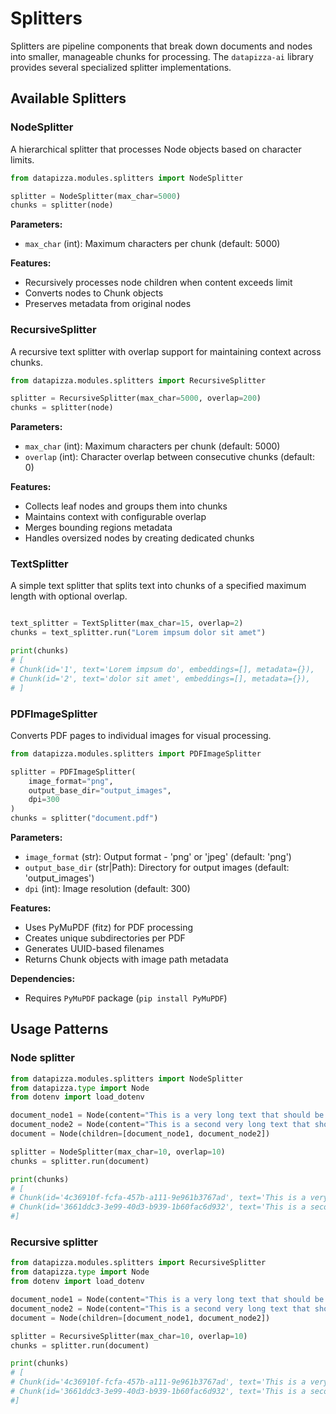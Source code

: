 # Splitters

Splitters are pipeline components that break down documents and nodes into smaller, manageable chunks for processing. The `datapizza-ai` library provides several specialized splitter implementations.

## Available Splitters

### NodeSplitter

A hierarchical splitter that processes Node objects based on character limits.

```python
from datapizza.modules.splitters import NodeSplitter

splitter = NodeSplitter(max_char=5000)
chunks = splitter(node)
```

**Parameters:**
 
- `max_char` (int): Maximum characters per chunk (default: 5000)

**Features:**

- Recursively processes node children when content exceeds limit
- Converts nodes to Chunk objects
- Preserves metadata from original nodes

### RecursiveSplitter

A recursive text splitter with overlap support for maintaining context across chunks.

```python
from datapizza.modules.splitters import RecursiveSplitter

splitter = RecursiveSplitter(max_char=5000, overlap=200)
chunks = splitter(node)
```

**Parameters:**

- `max_char` (int): Maximum characters per chunk (default: 5000)
- `overlap` (int): Character overlap between consecutive chunks (default: 0)

**Features:**

- Collects leaf nodes and groups them into chunks
- Maintains context with configurable overlap
- Merges bounding regions metadata
- Handles oversized nodes by creating dedicated chunks


### TextSplitter

A simple text splitter that splits text into chunks of a specified maximum length with optional overlap.

```python

text_splitter = TextSplitter(max_char=15, overlap=2)
chunks = text_splitter.run("Lorem impsum dolor sit amet")

print(chunks)
# [
# Chunk(id='1', text='Lorem impsum do', embeddings=[], metadata={}),
# Chunk(id='2', text='dolor sit amet', embeddings=[], metadata={}),
# ]

```

### PDFImageSplitter

Converts PDF pages to individual images for visual processing.

```python
from datapizza.modules.splitters import PDFImageSplitter

splitter = PDFImageSplitter(
    image_format="png",
    output_base_dir="output_images",
    dpi=300
)
chunks = splitter("document.pdf")
```

**Parameters:**

- `image_format` (str): Output format - 'png' or 'jpeg' (default: 'png')
- `output_base_dir` (str|Path): Directory for output images (default: 'output_images')
- `dpi` (int): Image resolution (default: 300)

**Features:**

- Uses PyMuPDF (fitz) for PDF processing
- Creates unique subdirectories per PDF
- Generates UUID-based filenames
- Returns Chunk objects with image path metadata

**Dependencies:**

- Requires `PyMuPDF` package (`pip install PyMuPDF`)


## Usage Patterns

### Node splitter
```python
from datapizza.modules.splitters import NodeSplitter
from datapizza.type import Node
from dotenv import load_dotenv

document_node1 = Node(content="This is a very long text that should be split into chunks")
document_node2 = Node(content="This is a second very long text that should be split into chunks")
document = Node(children=[document_node1, document_node2])

splitter = NodeSplitter(max_char=10, overlap=10)
chunks = splitter.run(document)

print(chunks)
# [
# Chunk(id='4c36910f-fcfa-457b-a111-9e961b3767ad', text='This is a very long text that should be split into chunks', embeddings=[], metadata={'boundingRegions': []}), 
# Chunk(id='3661ddc3-3e99-40d3-b939-1b60fac6d932', text='This is a second very long text that should be split into chunks', embeddings=[], metadata={'boundingRegions': []})
#]
```

### Recursive splitter
```python
from datapizza.modules.splitters import RecursiveSplitter
from datapizza.type import Node
from dotenv import load_dotenv

document_node1 = Node(content="This is a very long text that should be split into chunks")
document_node2 = Node(content="This is a second very long text that should be split into chunks")
document = Node(children=[document_node1, document_node2])

splitter = RecursiveSplitter(max_char=10, overlap=10)
chunks = splitter.run(document)

print(chunks)
# [
# Chunk(id='4c36910f-fcfa-457b-a111-9e961b3767ad', text='This is a very long text that should be split into chunks', embeddings=[], metadata={'boundingRegions': []}), 
# Chunk(id='3661ddc3-3e99-40d3-b939-1b60fac6d932', text='This is a second very long text that should be split into chunks', embeddings=[], metadata={'boundingRegions': []})
#]
```
